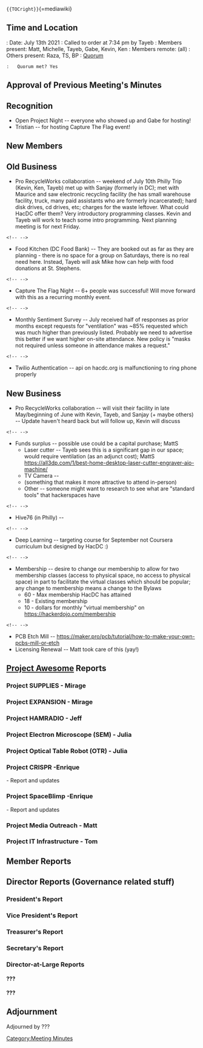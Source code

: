 `{{TOCright}}`{=mediawiki}

## Time and Location

:   Date: July 13th 2021
:   Called to order at 7:34 pm by Tayeb
:   Members present: Matt, Michelle, Tayeb, Gabe, Kevin, Ken
:   Members remote: (all)
:   Others present: Raza, TS, BP
:   [Quorum](Quorum)

    :   Quorum met? Yes

## Approval of Previous Meeting's Minutes

## Recognition

-   Open Project Night -- everyone who showed up and Gabe for hosting!
-   Tristian -- for hosting Capture The Flag event!

## New Members

## Old Business

-   Pro RecycleWorks collaboration -- weekend of July 10th Philly Trip
    (Kevin, Ken, Tayeb) met up with Sanjay (formerly in DC); met with
    Maurice and saw electronic recycling facility (he has small
    warehouse facility, truck, many paid assistants who are formerly
    incarcerated); hard disk drives, cd drives, etc; charges for the
    waste leftover. What could HacDC offer them? Very introductory
    programming classes. Kevin and Tayeb will work to teach some intro
    programming. Next planning meeting is for next Friday.

```{=html}
<!-- -->
```
-   Food Kitchen (DC Food Bank) -- They are booked out as far as they
    are planning - there is no space for a group on Saturdays, there is
    no real need here. Instead, Tayeb will ask Mike how can help with
    food donations at St. Stephens.

```{=html}
<!-- -->
```
-   Capture The Flag Night -- 6+ people was successful! Will move
    forward with this as a recurring monthly event.

```{=html}
<!-- -->
```
-   Monthly Sentiment Survey -- July received half of responses as prior
    months except requests for "ventilation" was \~85% requested which
    was much higher than previously listed. Probably we need to
    advertise this better if we want higher on-site attendance. New
    policy is "masks not required unless someone in attendance makes a
    request."

```{=html}
<!-- -->
```
-   Twilio Authentication -- api on hacdc.org is malfunctioning to ring
    phone properly

## New Business

-   Pro RecycleWorks collaboration -- will visit their facility in late
    May/beginning of June with Kevin, Tayeb, and Sanjay (+ maybe others)
    -- Update haven't heard back but will follow up, Kevin will discuss

```{=html}
<!-- -->
```
-   Funds surplus -- possible use could be a capital purchase; MattS
    -   Laser cutter -- Tayeb sees this is a significant gap in our
        space; would require ventilation (as an adjunct cost); MattS
        <https://all3dp.com/1/best-home-desktop-laser-cutter-engraver-aio-machine/>
    -   TV Camera --
    -   (something that makes it more attractive to attend in-person)
    -   Other -- someone might want to research to see what are
        "standard tools" that hackerspaces have

```{=html}
<!-- -->
```
-   Hive76 (in Philly) --

```{=html}
<!-- -->
```
-   Deep Learning -- targeting course for September not Coursera
    curriculum but designed by HacDC :)

```{=html}
<!-- -->
```
-   Membership -- desire to change our membership to allow for two
    membership classes (access to physical space, no access to physical
    space) in part to facilitate the virtual classes which should be
    popular; any change to membership means a change to the Bylaws
    -   60 - Max membership HacDC has attained
    -   18 - Existing membership
    -   10 - dollars for monthly "virtual membership" on
        <https://hackerdojo.com/membership>

```{=html}
<!-- -->
```
-   PCB Etch Mill --
    <https://maker.pro/pcb/tutorial/how-to-make-your-own-pcbs-mill-or-etch>
-   Licensing Renewal -- Matt took care of this (yay!)

## [Project Awesome](:Category:Project_Awesome) Reports

### Project SUPPLIES - Mirage

### Project EXPANSION - Mirage

### Project HAMRADIO - Jeff

### Project Electron Microscope (SEM) - Julia

### Project Optical Table Robot (OTR) - Julia

### Project CRISPR -Enrique

\- Report and updates

### Project SpaceBlimp -Enrique

\- Report and updates

### Project Media Outreach - Matt

### Project IT Infrastructure - Tom

## Member Reports

## Director Reports (Governance related stuff)

### President's Report

### Vice President's Report

### Treasurer's Report

### Secretary's Report

### Director-at-Large Reports

#### ???

#### ???

## Adjournment

Adjourned by ???

[Category:Meeting Minutes](Category:Meeting_Minutes)

